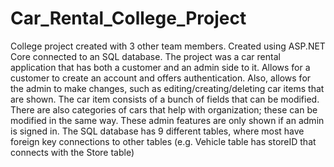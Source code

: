 # Car_Rental_College_Project
College project created with 3 other team members. Created using ASP.NET Core connected to an SQL database. The project was a car rental application that has both a customer and an admin side to it. Allows for a customer to create an account and offers authentication. Also, allows for the admin to make changes, such as editing/creating/deleting car items that are shown. The car item consists of a bunch of fields that can be modified. There are also categories of cars that help with organization; these can be modified in the same way. These admin features are only shown if an admin is signed in. The SQL database has 9 different tables, where most have foreign key connections to other tables (e.g. Vehicle table has storeID that connects with the Store table)
